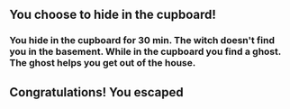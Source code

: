 ## You choose to hide in the cupboard!
### You hide in the cupboard for 30 min. The witch doesn't find you in the basement. While in the cupboard you find a ghost. The ghost helps you get out of the house. 
## Congratulations! You escaped